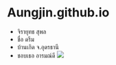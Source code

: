 # Aungjin.github.io
- จิรายุทธ สุพล
- ชื่อ ดรีม
- บ้านเกิด จ.อุดรธานี
- ชอบเธอ อารมณ์ดี
![](https://gyazo.com/eb5c5741b6a9a16c692170a41a49c858.png)
